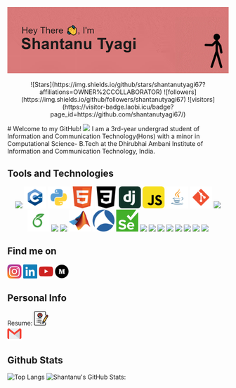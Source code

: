 <!--**shantanutyagi67/shantanutyagi67** is a ✨ _special_ ✨ repository because its `README.md` (this file) appears on your GitHub profile.-->

<!-- BANNER -->
[![Header](https://github.com/shantanutyagi67/shantanutyagi67/blob/main/head.gif)](https://www.youtube.com/channel/UCCZ_m9lTc2GrSINxnQxHxqA)
<p align='center'>
![Stars](https://img.shields.io/github/stars/shantanutyagi67?affiliations=OWNER%2CCOLLABORATOR)
![followers](https://img.shields.io/github/followers/shantanutyagi67)
![visitors](https://visitor-badge.laobi.icu/badge?page_id=https://github.com/shantanutyagi67/)
  </p>
<!-- INTRO -->
# Welcome to my GitHub! <img src="https://raw.githubusercontent.com/MartinHeinz/MartinHeinz/master/wave.gif" width="30px">
I am a 3rd-year undergrad student of Information and Communication Technology(Hons) with a minor in Computational Science- B.Tech at the Dhirubhai Ambani Institute of Information and Communication Technology, India. <br>

## Tools and Technologies
<p align='center'>
<img src=https://camo.githubusercontent.com/6cc41155e58a4eebe7353d524da5ebb0de7aaf4fd4ad45fb9a433c8b41d38c16/68747470733a2f2f747365332e6d6d2e62696e672e6e65742f74683f69643d4f49502e7276756a594b4f546d2d2d5654334b545a775633786748614861267069643d417069 height='50' weight='50'/>
<img src=https://github.com/edent/SuperTinyIcons/blob/master/images/svg/cplusplus.svg  height='50' weight='50'/>
<img src=https://github.com/edent/SuperTinyIcons/blob/master/images/svg/python.svg height='50' weight='50'/>
<img src=https://github.com/edent/SuperTinyIcons/blob/master/images/svg/html5.svg height='50' weight='50'/>
<img src=https://github.com/simple-icons/simple-icons/blob/develop/icons/css3.svg height='50'  weight='50'/> 
<img src=https://github.com/edent/SuperTinyIcons/blob/master/images/svg/djangoproject.svg height='50' weight='50'/>
<img src=https://github.com/edent/SuperTinyIcons/blob/master/images/svg/javascript.svg height='50' weight='50'/>
<img src=https://github.com/edent/SuperTinyIcons/blob/master/images/svg/java.svg height='50' weight='50'/>
<img src=https://github.com/edent/SuperTinyIcons/blob/master/images/svg/git.svg  height='50' weight='50'/>
<img src=https://github.com/simple-icons/simple-icons/blob/develop/icons/linux.svg height='50' weight='50'/>
<img src=https://github.com/edent/SuperTinyIcons/blob/master/images/svg/overleaf.svg  height='50' weight='50'/>
<img src=https://github.com/tkswann2/tech-logos/blob/master/postgres.png  height='50' weight='50'/>
<img src=https://github.com/gilbarbara/logos/blob/master/logos/mysql.svg  height='50' weight='50'/>
<img src=https://github.com/shantanutyagi67/shantanutyagi67/blob/main/matlab.png  height='50' weight='50'/>
<img src=https://github.com/shantanutyagi67/shantanutyagi67/blob/main/wireshark.png  height='50' weight='50'/>
<img src=https://github.com/shantanutyagi67/shantanutyagi67/blob/main/selenium.png  height='50' weight='50'/>
<img src=https://seeklogo.com/images/O/open-cv-logo-FB233FFF4C-seeklogo.com.png  height='50' weight='50'/>
<img src=https://img.pojies.cn/wp-content/uploads/2020/10/21776f338519e9da7f_1_post.png  height='50' weight='50'/>
<img src=https://seeklogo.com/images/P/photoshop-2020-logo-37B02055A4-seeklogo.com.png  height='50' weight='50'/>
<img src=https://seeklogo.com/images/A/adobe-lightroom-logo-6A4DC55983-seeklogo.com.png  height='50' weight='50'/>
<img src=https://seeklogo.com/images/A/adobe-premiere-cc-logo-2B72AFF7E6-seeklogo.com.png  height='50' weight='50'/>
<img src=https://seeklogo.com/images/A/adobe-xd-logo-64364E3A24-seeklogo.com.png  height='50' weight='50'/>
<img src=https://seeklogo.com/images/A/autocad-logo-C9817CB828-seeklogo.com.png  height='50' weight='50'/>
<img src=https://upload.wikimedia.org/wikipedia/commons/2/2e/Processing_3_logo.png  height='50' weight='50'/>
</p>

<!-- CONTACT -->
## Find me on
[![Instagram][1.2]][1]  [![LinkedIn][2.2]][2]  [![Youtube][3.2]][3]  [![Medium][4.2]][4]

<!-- PERSONAL INFO -->
## Personal Info
Resume: [![Resume][5.2]][5] <br>
[![Email][6.2]][6]

<!-- ICONS -->
[1.2]: https://github.com/shantanutyagi67/shantanutyagi67/blob/main/instagram.png
[2.2]: https://github.com/shantanutyagi67/shantanutyagi67/blob/main/linkedin.png
[3.2]: https://github.com/shantanutyagi67/shantanutyagi67/blob/main/youtube.png
[4.2]: https://github.com/shantanutyagi67/shantanutyagi67/blob/main/medium.png
[5.2]: https://github.com/shantanutyagi67/shantanutyagi67/blob/main/resume.png
[6.2]: https://github.com/shantanutyagi67/shantanutyagi67/blob/main/email.png

<!-- LINKS -->
[1]: https://www.instagram.com/geeksa67/
[2]: https://www.linkedin.com/in/shantanu-tyagi-166322175/
[3]: https://www.youtube.com/channel/UCCZ_m9lTc2GrSINxnQxHxqA
[4]: https://shantanutyagi67.medium.com/
[5]: https://drive.google.com/drive/folders/1pn0vw3B7QL5A1P2rPjVHMm9kFbtTwKMc?usp=sharing
[6]: https://mail.google.com/mail/?view=cm&fs=1&tf=1&to=shantanutyagi67@gmail.com&su=Reaching+Out+to+You&body=Hi+Shantanu,%0A%0AI+came+across+your+profile+on+GitHub.

<!-- STATS -->
## Github Stats
![Top Langs](https://github-readme-stats.vercel.app/api/top-langs/?username=shantanutyagi67&exclude_repo=CS306_Data_Analysis_And_Visualisation,IT214_Labs,dog-project,AcadVault,CT303_Labs,IT214_Labs,Learning_JSP,Learning_Swing,COVID_GUIScrapper,SnakeAI,Connect4_AI,Tetris_AI,Django_Ecommerce_Price_Tracker,IE402_Labs,Ecommerce_Price_Tracker)
![Shantanu's GitHub Stats:](https://github-readme-stats.vercel.app/api?username=shantanutyagi67&theme=default&show_icons=true)
<!--![ReadMe Card](https://github-readme-stats.vercel.app/api/pin/?username=shantanutyagi67&repo=VisualisationProjects_Mini)-->
<!--![ReadMe Card](https://github-readme-stats.vercel.app/api/pin/?username=shantanutyagi67&repo=Classification) <br>-->
<!--![Shantanu's Wakatime stats](https://github-readme-stats.vercel.app/api/wakatime?username=shantanutyagi67)<br>-->
